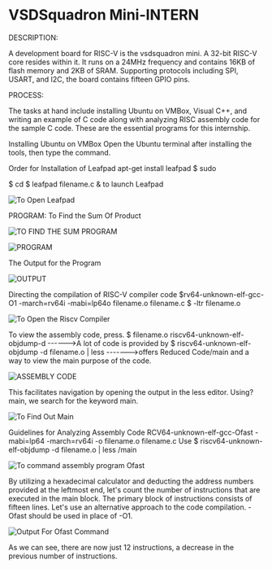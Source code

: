 # VSDSquadron Mini-INTERN
DESCRIPTION:

A development board for RISC-V is the vsdsquadron mini. A 32-bit RISC-V core resides within it. It runs on a 24MHz frequency and contains 16KB of flash memory and 2KB of SRAM. Supporting protocols including SPI, USART, and I2C, the board contains fifteen GPIO pins.

PROCESS:

The tasks at hand include installing Ubuntu on VMBox, Visual C++, and writing an example of C code along with analyzing RISC assembly code for the sample C code. These are the essential programs for this internship.

Installing Ubuntu on VMBox Open the Ubuntu terminal after installing the tools, then type the command.


Order for Installation of Leafpad apt-get install leafpad $ sudo

 $ cd $ leafpad filename.c & to launch Leafpad

 ![To Open Leafpad](https://github.com/vinodini11/VSDSquadron-Mini-INTERN/assets/173384059/5ac9fcc7-2363-4219-ad11-a9aa96f3ba2a)

 PROGRAM:
 To Find the Sum Of Product

 ![TO FIND THE SUM PROGRAM](https://github.com/vinodini11/VSDSquadron-Mini-INTERN/assets/173384059/340df625-8b93-41f0-9fc6-7dbd6e40cea2)

 ![PROGRAM](https://github.com/vinodini11/VSDSquadron-Mini-INTERN/assets/173384059/094195cd-567e-46d8-9f0e-b532b6093524)

 The Output for the Program

 ![OUTPUT](https://github.com/vinodini11/VSDSquadron-Mini-INTERN/assets/173384059/24adcd66-17ca-454b-8960-3bb998bf0c58)

 Directing the compilation of RISC-V compiler code $rv64-unknown-elf-gcc-O1 -march=rv64i -mabi=lp64o filename.o filename.c $ -ltr filename.o

 ![To Open the Riscv Compiler](https://github.com/vinodini11/VSDSquadron-Mini-INTERN/assets/173384059/c233f032-012e-4414-992b-1fe71633c3f9)

 To view the assembly code, press. $ filename.o riscv64-unknown-elf-objdump-d ------>A lot of code is provided by $ riscv64-unknown-elf-objdump -d filename.o | less ------->offers Reduced Code/main and a way to view the main purpose of the code.

![ASSEMBLY CODE](https://github.com/vinodini11/VSDSquadron-Mini-INTERN/assets/173384059/c44881f9-3afd-4aae-a649-c256e9142ffc)

This facilitates navigation by opening the output in the less editor.
Using?main, we search for the keyword main.

![To Find Out Main](https://github.com/vinodini11/VSDSquadron-Mini-INTERN/assets/173384059/bba41f05-53f2-43be-be54-6e88f5021fec)

Guidelines for Analyzing Assembly Code RCV64-unknown-elf-gcc-Ofast -mabi=lp64 -march=rv64i -o filename.o filename.c Use $ riscv64-unknown-elf-objdump -d filename.o | less /main

![To command assembly program Ofast](https://github.com/vinodini11/VSDSquadron-Mini-INTERN/assets/173384059/17812fb0-9ae1-4a2c-80fb-dd522a90845f)

By utilizing a hexadecimal calculator and deducting the address numbers provided at the leftmost end, let's count the number of instructions that are executed in the main block.
The primary block of instructions consists of fifteen lines.
Let's use an alternative approach to the code compilation. -Ofast should be used in place of -O1.

![Output For Ofast Command](https://github.com/vinodini11/VSDSquadron-Mini-INTERN/assets/173384059/eab0fb76-989d-43b8-bb8a-ac86beea2342)

As we can see, there are now just 12 instructions, a decrease in the previous number of instructions.





 

 
 


 



